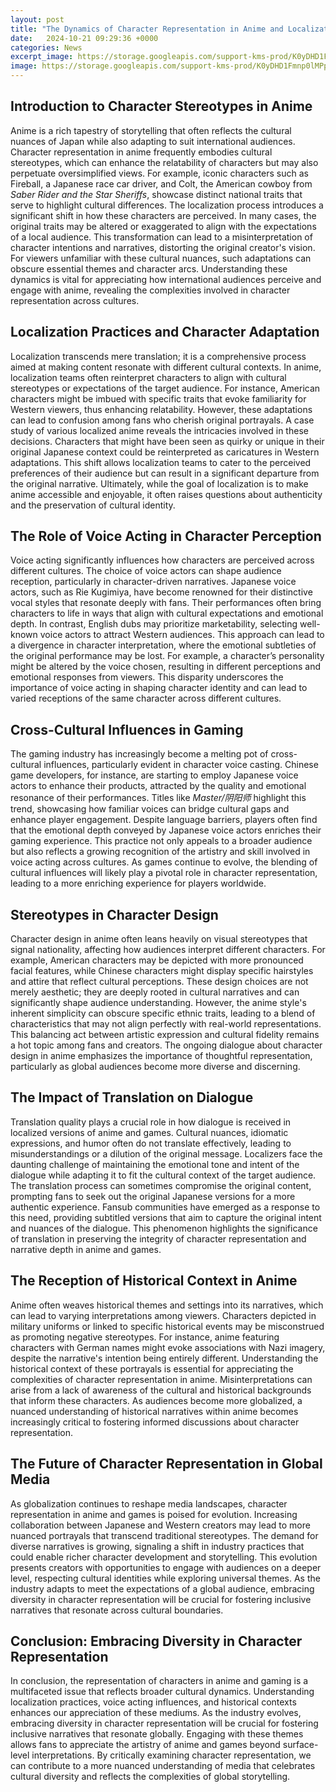 ```yaml
---
layout: post
title: "The Dynamics of Character Representation in Anime and Localization"
date:   2024-10-21 09:29:36 +0000
categories: News
excerpt_image: https://storage.googleapis.com/support-kms-prod/K0yDHD1Fmnp0lMPptD9w4PiNV9IuJVHPdHz4
image: https://storage.googleapis.com/support-kms-prod/K0yDHD1Fmnp0lMPptD9w4PiNV9IuJVHPdHz4
---
```


## Introduction to Character Stereotypes in Anime
Anime is a rich tapestry of storytelling that often reflects the cultural nuances of Japan while also adapting to suit international audiences. Character representation in anime frequently embodies cultural stereotypes, which can enhance the relatability of characters but may also perpetuate oversimplified views. For example, iconic characters such as Fireball, a Japanese race car driver, and Colt, the American cowboy from *Saber Rider and the Star Sheriffs*, showcase distinct national traits that serve to highlight cultural differences.
The localization process introduces a significant shift in how these characters are perceived. In many cases, the original traits may be altered or exaggerated to align with the expectations of a local audience. This transformation can lead to a misinterpretation of character intentions and narratives, distorting the original creator's vision. For viewers unfamiliar with these cultural nuances, such adaptations can obscure essential themes and character arcs. Understanding these dynamics is vital for appreciating how international audiences perceive and engage with anime, revealing the complexities involved in character representation across cultures.
## Localization Practices and Character Adaptation
Localization transcends mere translation; it is a comprehensive process aimed at making content resonate with different cultural contexts. In anime, localization teams often reinterpret characters to align with cultural stereotypes or expectations of the target audience. For instance, American characters might be imbued with specific traits that evoke familiarity for Western viewers, thus enhancing relatability. However, these adaptations can lead to confusion among fans who cherish original portrayals.
A case study of various localized anime reveals the intricacies involved in these decisions. Characters that might have been seen as quirky or unique in their original Japanese context could be reinterpreted as caricatures in Western adaptations. This shift allows localization teams to cater to the perceived preferences of their audience but can result in a significant departure from the original narrative. Ultimately, while the goal of localization is to make anime accessible and enjoyable, it often raises questions about authenticity and the preservation of cultural identity.
## The Role of Voice Acting in Character Perception
Voice acting significantly influences how characters are perceived across different cultures. The choice of voice actors can shape audience reception, particularly in character-driven narratives. Japanese voice actors, such as Rie Kugimiya, have become renowned for their distinctive vocal styles that resonate deeply with fans. Their performances often bring characters to life in ways that align with cultural expectations and emotional depth.
In contrast, English dubs may prioritize marketability, selecting well-known voice actors to attract Western audiences. This approach can lead to a divergence in character interpretation, where the emotional subtleties of the original performance may be lost. For example, a character’s personality might be altered by the voice chosen, resulting in different perceptions and emotional responses from viewers. This disparity underscores the importance of voice acting in shaping character identity and can lead to varied receptions of the same character across different cultures.
## Cross-Cultural Influences in Gaming
The gaming industry has increasingly become a melting pot of cross-cultural influences, particularly evident in character voice casting. Chinese game developers, for instance, are starting to employ Japanese voice actors to enhance their products, attracted by the quality and emotional resonance of their performances. Titles like *Master/阴阳师* highlight this trend, showcasing how familiar voices can bridge cultural gaps and enhance player engagement.
Despite language barriers, players often find that the emotional depth conveyed by Japanese voice actors enriches their gaming experience. This practice not only appeals to a broader audience but also reflects a growing recognition of the artistry and skill involved in voice acting across cultures. As games continue to evolve, the blending of cultural influences will likely play a pivotal role in character representation, leading to a more enriching experience for players worldwide.
## Stereotypes in Character Design
Character design in anime often leans heavily on visual stereotypes that signal nationality, affecting how audiences interpret different characters. For example, American characters may be depicted with more pronounced facial features, while Chinese characters might display specific hairstyles and attire that reflect cultural perceptions. These design choices are not merely aesthetic; they are deeply rooted in cultural narratives and can significantly shape audience understanding.
However, the anime style's inherent simplicity can obscure specific ethnic traits, leading to a blend of characteristics that may not align perfectly with real-world representations. This balancing act between artistic expression and cultural fidelity remains a hot topic among fans and creators. The ongoing dialogue about character design in anime emphasizes the importance of thoughtful representation, particularly as global audiences become more diverse and discerning.
## The Impact of Translation on Dialogue
Translation quality plays a crucial role in how dialogue is received in localized versions of anime and games. Cultural nuances, idiomatic expressions, and humor often do not translate effectively, leading to misunderstandings or a dilution of the original message. Localizers face the daunting challenge of maintaining the emotional tone and intent of the dialogue while adapting it to fit the cultural context of the target audience.
The translation process can sometimes compromise the original content, prompting fans to seek out the original Japanese versions for a more authentic experience. Fansub communities have emerged as a response to this need, providing subtitled versions that aim to capture the original intent and nuances of the dialogue. This phenomenon highlights the significance of translation in preserving the integrity of character representation and narrative depth in anime and games.
## The Reception of Historical Context in Anime
Anime often weaves historical themes and settings into its narratives, which can lead to varying interpretations among viewers. Characters depicted in military uniforms or linked to specific historical events may be misconstrued as promoting negative stereotypes. For instance, anime featuring characters with German names might evoke associations with Nazi imagery, despite the narrative's intention being entirely different.
Understanding the historical context of these portrayals is essential for appreciating the complexities of character representation in anime. Misinterpretations can arise from a lack of awareness of the cultural and historical backgrounds that inform these characters. As audiences become more globalized, a nuanced understanding of historical narratives within anime becomes increasingly critical to fostering informed discussions about character representation.
## The Future of Character Representation in Global Media
As globalization continues to reshape media landscapes, character representation in anime and games is poised for evolution. Increasing collaboration between Japanese and Western creators may lead to more nuanced portrayals that transcend traditional stereotypes. The demand for diverse narratives is growing, signaling a shift in industry practices that could enable richer character development and storytelling.
This evolution presents creators with opportunities to engage with audiences on a deeper level, respecting cultural identities while exploring universal themes. As the industry adapts to meet the expectations of a global audience, embracing diversity in character representation will be crucial for fostering inclusive narratives that resonate across cultural boundaries.
## Conclusion: Embracing Diversity in Character Representation
In conclusion, the representation of characters in anime and gaming is a multifaceted issue that reflects broader cultural dynamics. Understanding localization practices, voice acting influences, and historical contexts enhances our appreciation of these mediums. As the industry evolves, embracing diversity in character representation will be crucial for fostering inclusive narratives that resonate globally.
Engaging with these themes allows fans to appreciate the artistry of anime and games beyond surface-level interpretations. By critically examining character representation, we can contribute to a more nuanced understanding of media that celebrates cultural diversity and reflects the complexities of global storytelling.